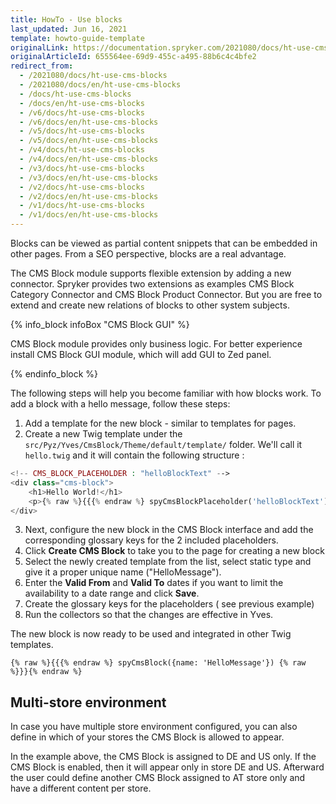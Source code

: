 ```yaml
---
title: HowTo - Use blocks
last_updated: Jun 16, 2021
template: howto-guide-template
originalLink: https://documentation.spryker.com/2021080/docs/ht-use-cms-blocks
originalArticleId: 655564ee-69d9-455c-a495-88b6c4c4bfe2
redirect_from:
  - /2021080/docs/ht-use-cms-blocks
  - /2021080/docs/en/ht-use-cms-blocks
  - /docs/ht-use-cms-blocks
  - /docs/en/ht-use-cms-blocks
  - /v6/docs/ht-use-cms-blocks
  - /v6/docs/en/ht-use-cms-blocks
  - /v5/docs/ht-use-cms-blocks
  - /v5/docs/en/ht-use-cms-blocks
  - /v4/docs/ht-use-cms-blocks
  - /v4/docs/en/ht-use-cms-blocks
  - /v3/docs/ht-use-cms-blocks
  - /v3/docs/en/ht-use-cms-blocks
  - /v2/docs/ht-use-cms-blocks
  - /v2/docs/en/ht-use-cms-blocks
  - /v1/docs/ht-use-cms-blocks
  - /v1/docs/en/ht-use-cms-blocks
---
```


Blocks can be viewed as partial content snippets that can be embedded in other pages. From a SEO perspective, blocks are a real advantage.

The CMS Block module supports flexible extension by adding a new connector.
Spryker provides two extensions as examples CMS Block Category Connector and CMS Block Product Connector. But you are free to extend and create new relations of blocks to other system subjects.

{% info_block infoBox "CMS Block GUI" %}

CMS Block module provides only business logic. For better experience install CMS Block GUI module, which will add GUI to Zed panel.

{% endinfo_block %}

The following steps will help you become familiar with how blocks work. To add a block with a hello message, follow these steps:

1. Add a template for the new block - similar to templates for pages.
2. Create a new Twig template under the `src/Pyz/Yves/CmsBlock/Theme/default/template/` folder. We'll call it `hello.twig` and it will contain the following structure :

```php
<!-- CMS_BLOCK_PLACEHOLDER : "helloBlockText" -->
<div class="cms-block">
    <h1>Hello World!</h1>
    <p>{% raw %}{{{% endraw %} spyCmsBlockPlaceholder('helloBlockText') | raw {% raw %}}}{% endraw %}</p>
</div>
```

3. Next, configure the new block in the CMS Block interface and add the corresponding glossary keys for the 2 included placeholders.
4. Click **Create CMS Block** to take you to the page for creating a new block
5. Select the newly created template from the list, select static type and give it a proper unique name ("HelloMessage").
6. Enter the **Valid From** and **Valid To** dates if you want to limit the availability to a date range and click **Save**.
7. Create the glossary keys for the placeholders ( see previous example)
8. Run the collectors so that the changes are effective in Yves.

The new block is now ready to be used and integrated in other Twig templates.

```
{% raw %}{{{% endraw %} spyCmsBlock({name: 'HelloMessage'}) {% raw %}}}{% endraw %}
```

## Multi-store environment

In case you have multiple store environment configured, you can also define in which of your stores the CMS Block is allowed to appear.

In the example above, the CMS Block is assigned to DE and US only. If the CMS Block is enabled, then it will appear only in store DE and US. Afterward the user could define another CMS Block assigned to AT store only and have a different content per store.
